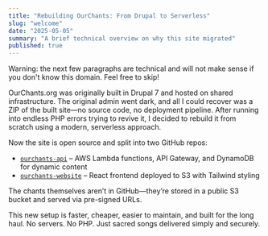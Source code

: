 ```yaml
---
title: "Rebuilding OurChants: From Drupal to Serverless"
slug: "welcome"
date: "2025-05-05"
summary: "A brief technical overview on why this site migrated"
published: true
---
```


Warning: the next few paragraphs are technical and will not make sense if you don't know this domain. Feel free to skip!

OurChants.org was originally built in Drupal 7 and hosted on shared infrastructure. The original admin went dark, and all I could recover was a ZIP of the built site—no source code, no deployment pipeline. After running into endless PHP errors trying to revive it, I decided to rebuild it from scratch using a modern, serverless approach.

Now the site is open source and split into two GitHub repos:

- [`ourchants-api`](https://github.com/ford-at-home/ourchants-api) – AWS Lambda functions, API Gateway, and DynamoDB for dynamic content  
- [`ourchants-website`](https://github.com/ford-at-home/ourchants-website) – React frontend deployed to S3 with Tailwind styling

The chants themselves aren’t in GitHub—they’re stored in a public S3 bucket and served via pre-signed URLs.

This new setup is faster, cheaper, easier to maintain, and built for the long haul. No servers. No PHP. Just sacred songs delivered simply and securely.
